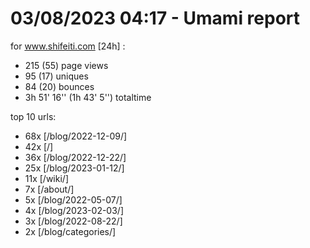# 03/08/2023 04:17 - Umami report
for www.shifeiti.com [24h] :

 - 215 (55) page views
 - 95 (17) uniques
 - 84 (20) bounces
 - 3h 51' 16'' (1h 43' 5'') totaltime


top 10 urls:
 - 68x [/blog/2022-12-09/]
 - 42x [/]
 - 36x [/blog/2022-12-22/]
 - 25x [/blog/2023-01-12/]
 - 11x [/wiki/]
 - 7x [/about/]
 - 5x [/blog/2022-05-07/]
 - 4x [/blog/2023-02-03/]
 - 3x [/blog/2022-08-22/]
 - 2x [/blog/categories/]



